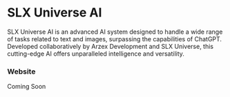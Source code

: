 # SLX Universe AI
SLX Universe AI is an advanced AI system designed to handle a wide range of tasks related to text and images, surpassing the capabilities of ChatGPT. Developed collaboratively by Arzex Development and SLX Universe, this cutting-edge AI offers unparalleled intelligence and versatility.
### Website
Coming Soon
